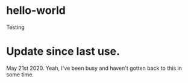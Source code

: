 # hello-world
Testing

# Update since last use.
May 21st 2020. 
Yeah, I've been busy and haven't gotten back to this in some time.

